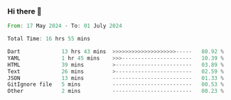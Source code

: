 ### Hi there 👋

<!--START_SECTION:waka-->

```rust
From: 17 May 2024 - To: 01 July 2024

Total Time: 16 hrs 55 mins

Dart             13 hrs 43 mins  >>>>>>>>>>>>>>>>>>>>-----   80.92 %
YAML             1 hr 45 mins    >>>----------------------   10.39 %
HTML             39 mins         >------------------------   03.89 %
Text             26 mins         >------------------------   02.59 %
JSON             13 mins         -------------------------   01.33 %
GitIgnore file   5 mins          -------------------------   00.53 %
Other            2 mins          -------------------------   00.23 %
```

<!--END_SECTION:waka-->

<!--
**simonyathi1/simonyathi1** is a ✨ _special_ ✨ repository because its `README.md` (this file) appears on your GitHub profile.

Here are some ideas to get you started:

- 🔭 I’m currently working on ...
- 🌱 I’m currently learning ...
- 👯 I’m looking to collaborate on ...
- 🤔 I’m looking for help with ...
- 💬 Ask me about ...
- 📫 How to reach me: ...
- 😄 Pronouns: ...
- ⚡ Fun fact: ...
-->


